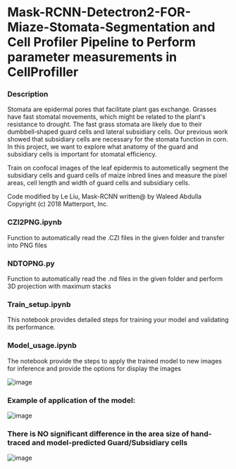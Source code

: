 # Mask-RCNN-Detectron2-FOR-Miaze-Stomata-Segmentation and Cell Profiler Pipeline to Perform parameter measurements in CellProfiller

### Description

Stomata are epidermal pores that facilitate plant gas exchange. Grasses have fast stomatal movements, which might be related to the plant's resistance to drought. The fast grass stomata are likely due to their dumbbell‐shaped guard cells and lateral subsidiary cells. Our previous work showed that subsidiary cells are necessary for the stomata function in corn. In this project, we want to explore what anatomy of the guard and subsidiary cells is important for stomatal efficiency.

Train on confocal images of the leaf epidermis to autometically segment the subsidiary cells and guard cells of maize inbred lines and measure the pixel areas, cell length and width of guard cells and subsidiary cells.

Code modified by Le Liu, Mask-RCNN written@ by Waleed Abdulla Copyright (c) 2018 Matterport, Inc.

### CZI2PNG.ipynb
Function to automatically read the .CZI files in the given folder and transfer into PNG files

### NDTOPNG.py
Function to automatically read the .nd files in the given folder and perform 3D projection with maximum stacks

### Train_setup.ipynb
This notebook provides detailed steps for training your model and validating its performance. 

### Model_usage.ipynb
The notebook provide the steps to apply the trained model to new images for inference and provide the options for display the images

![image](https://github.com/LeLiu552/Stomata_Segmention/assets/73537116/5303b18f-ee54-4a13-98dd-2d052fe3a34f)


### Example of application of the model:
![image](https://github.com/LeLiu552/Stomata_Segmention/assets/73537116/9b3f437a-ed68-45af-b136-aa26c0821476)

### There is NO significant difference in the area size of hand-traced and model-predicted Guard/Subsidiary cells 
![image](https://github.com/LeLiu552/Stomata_Segmention/assets/73537116/c1db10cf-482e-455a-9199-d17d89a12a03)





